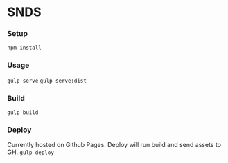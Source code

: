 # SNDS

### Setup
`npm install`

### Usage
`gulp serve`
`gulp serve:dist`

### Build
`gulp build`

### Deploy
Currently hosted on Github Pages. Deploy will run build and send assets to GH.
`gulp deploy`
